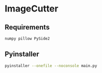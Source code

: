 # ImageCutter

## Requirements

```bash
numpy pillow PySide2
```

## Pyinstaller

```bash
pyinstaller --onefile --noconsole main.py
```

